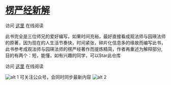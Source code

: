 # [楞严经新解](https://kimsky.gitbook.io/leng-yan-jing-xin-jie/)
访问 [这里](https://kimsky.gitbook.io/leng-yan-jing-xin-jie/) 在线阅读

此书完全是三位师兄的爱好编写，如果时间充裕，最好直接看成观法师与园瑛法师的原著，因为现在的人生活节奏快，时间紧张，碎片化信息多的缘故而编写此书，此书参考成观法师与园瑛法师的楞严经著作而提炼精简，作者再重述为解释部分,
目的有两个：短，能懂，如有兴趣的同学，可以Star此仓库

访问 [这里](https://kimsky.gitbook.io/leng-yan-jing-xin-jie/) 在线阅读

![alt 1](https://raw.githubusercontent.com/endsock/lengyan/main/res/foxinlu1.png)
可关注公众号，会同时同步最新内容
![alt 2](https://raw.githubusercontent.com/endsock/lengyan/main/res/foxinlu2.jpg)
